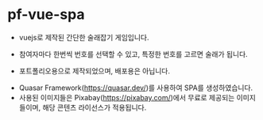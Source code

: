 # pf-vue-spa
- vuejs로 제작된 간단한 술래잡기 게임입니다.

* 참여자마다 한번씩 번호를 선택할 수 있고, 특정한 번호를 고르면 술래가 됩니다.
- 포트폴리오용으로 제작되었으며, 배포용은 아닙니다.
* Quasar Framework(https://quasar.dev/)를 사용하여 SPA를 생성하였습니다.
* 사용된 이미지들은 Pixabay(https://pixabay.com/)에서 무료로 제공되는 이미지들이며, 해당 콘텐츠 라이선스가 적용됩니다.
